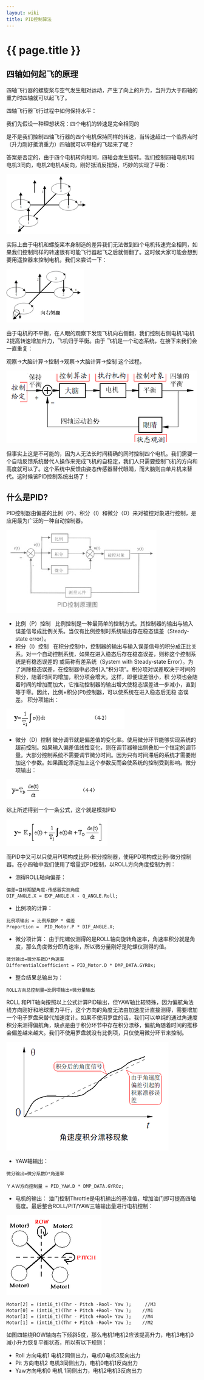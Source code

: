 ```yaml
---
layout: wiki
title: PID控制算法
---
```


# {{ page.title }}

## 四轴如何起飞的原理
四轴飞行器的螺旋桨与空气发生相对运动，产生了向上的升力，当升力大于四轴的重力时四轴就可以起飞了。

四轴飞行器飞行过程中如何保持水平：

我们先假设一种理想状况：四个电机的转速是完全相同的

是不是我们控制四轴飞行器的四个电机保持同样的转速，当转速超过一个临界点时（升力刚好抵消重力）四轴就可以平稳的飞起来了呢？

答案是否定的，由于四个电机转向相同，四轴会发生旋转。我们控制四轴电机1和电机3同向，电机2电机4反向，刚好抵消反扭矩，巧妙的实现了平衡：

![](/assets/img/pid-take-off.png)

实际上由于电机和螺旋桨本身制造的差异我们无法做到四个电机转速完全相同，如果我们控制同样的转速很有可能飞行器起飞之后就侧翻了。这时候大家可能会想到要用遥控器来控制电机，我们来尝试一下：

![](/assets/img/pid-roll.png)

由于电机的不平衡，在人眼的观察下发现飞机向右侧翻，我们控制右侧电机1电机2提高转速增加升力，飞机归于平衡。由于 飞机是一个动态系统，在接下来我们会一直重复：

观察->大脑计算->控制->观察->大脑计算->控制 这个过程。

![](/assets/img/pid-feed-back.png)

但事实上这是不可能的，因为人无法长时间精确的同时控制四个电机。我们需要一个自动反馈系统替代人操作来完成飞机的自稳定，我们人只需要控制飞机的方向和高度就可以了。这个系统中反馈由姿态传感器替代眼睛，而大脑则由单片机来替代。这时候该PID控制系统出场了！

## 什么是PID?
PID控制器由偏差的比例（P）、积分（I）和微分（D）来对被控对象进行控制，是应用最为广泛的一种自动控制器。

![](/assets/img/pid.png)

* 比例（P）控制  
比例控制是一种最简单的控制方式。其控制器的输出与输入误差信号成比例关系。当仅有比例控制时系统输出存在稳态误差（Steady-state error）。  
* 积分（I）控制  
在积分控制中，控制器的输出与输入误差信号的积分成正比关系。对一个自动控制系统，如果在进入稳态后存在稳态误差，则称这个控制系统是有稳态误差的 或简称有差系统（System with Steady-state Error）。为了消除稳态误差，在控制器中必须引入“积分项”。积分项对误差取决于时间的积分，随着时间的增加，积分项会增大。这样，即便误差很小，积 分项也会随着时间的增加而加大，它推动控制器的输出增大使稳态误差进一步减小，直到等于零。因此，比例+积分(PI)控制器，可以使系统在进入稳态后无稳 态误差。 积分项输出：

![](/assets/img/pid-inter.png)

* 微分（D）控制
微分调节就是偏差值的变化率。使用微分环节能够实现系统的超前控制。如果输入偏差值线性变化，则在调节器输出侧叠加一个恒定的调节量。大部分控制系统不需要调节微分时间。因为只有时间滞后的系统才需要附加这个参数。如果画蛇添足加上这个参数反而会使系统的控制受到影响。微分项输出：

![](/assets/img/pid-diff.png)

综上所述得到一个一条公式，这个就是模拟PID

![](/assets/img/pid-format.png)

而PID中又可以只使用PI项构成比例-积分控制器，使用PD项构成比例-微分控制器。在小四轴中我们使用了增量式PD控制，以ROLL方向角度控制为例：

* 测得ROLL轴向偏差：

```
偏差=目标期望角度-传感器实测角度 
DIF_ANGLE.X = EXP_ANGLE.X - Q_ANGLE.Roll;
```

* 比例项的计算：

```
比例项输出 = 比例系数P * 偏差
Proportion =  PID_Motor.P * DIF_ANGLE.X;
```

* 微分项计算：
由于陀螺仪测得的是ROLL轴向旋转角速率，角速率积分就是角度，那么角度微分即角速率，所以微分量刚好是陀螺仪测得的值。
```
微分输出=微分系数D*角速率
DifferentialCoefficient = PID_Motor.D * DMP_DATA.GYROx;
```
* 整合结果总输出为：

```
ROLL方向总控制量=比例项输出+微分量输出
```

ROLL 和PIT轴向按照以上公式计算PID输出，但YAW轴比较特殊，因为偏航角法线方向刚好和地球重力平行，这个方向的角度无法由加速度计直接测得，需要增加一个电子罗盘来替代加速度计。如果不使用罗盘的话，我们可以单纯的通过角速度积分来测得偏航角，缺点是由于积分环节中存在积分漂移，偏航角随着时间的推移会偏差越来越大。我们不使用罗盘就没有比例项，只仅使用微分环节来控制。

![](/assets/img/pid-err.png)

* YAW轴输出：

```
微分输出=微分系数D*角速率

ＹＡＷ方向控制量 = PID_YAW.D * DMP_DATA.GYROz;
```

* 电机的输出：
油门控制Throttle是电机输出的基准值，增加油门即可提高四轴高度。最后整合ROLL/PIT/YAW三轴输出量进行电机控制：

![](/assets/img/pid-motor.png)

```
Motor[2] = (int16_t)(Thr - Pitch -Rool- Yaw );     //M3
Motor[0] = (int16_t)(Thr + Pitch +Rool- Yaw );    //M1
Motor[3] = (int16_t)(Thr - Pitch +Rool+ Yaw );    //M4
Motor[1] = (int16_t)(Thr + Pitch -Rool+ Yaw );    //M2
```

如图四轴绕ROW轴向右下倾斜5度，那么电机1电机2应该提高升力，电机3电机0减小升力恢复平衡状态，所以有以下规则：

* Roll 方向电机1 电机2同侧出力，电机0电机3反向出力
* Pit  方向电机2 电机3同侧出力，电机0电机1反向出力
* Yaw方向电机0 电机 1同侧出力，电机2电机3反向出力


